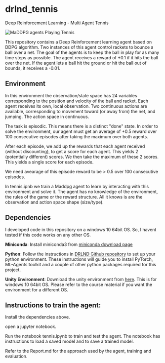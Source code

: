 # drlnd_tennis
Deep Reinforcement Learning - Multi Agent Tennis

![MaDDPG agents Playing Tennis](https://video.udacity-data.com/topher/2018/May/5af7955a_tennis/tennis.png)

This repository contains a Deep Reinforcement learning agent based on DDPG algorithm. Two instances of this agent control rackets to bounce a ball over a net. The goal of the agents is to keep the ball in play for as many time steps as possible. The agent receives a reward of +0.1 if it hits the ball over the net. If the agent lets a ball hit the ground or hit the ball out of bounds, it receives a -0.01.

## Environment
In this environment the observation/state space has 24 variables corresponding to the position and velocity of the ball and racket. Each agent receives its own, local observation. Two continuous actions are available, corresponding to movement toward (or away from) the net, and jumping. The action space in continuous.

The task is episodic. This means there is a distinct "done" state. In order to solve the environment, our agent must get an average of +0.5 reward over 100 consecutive episodes after taking the maximum over both agents.

After each episode, we add up the rewards that each agent received (without discounting), to get a score for each agent. This yields 2 (potentially different) scores. We then take the maximum of these 2 scores. This yields a single score for each episode.

We need avearage of this episode reward to be > 0.5 over 100 consecutive episodes.

In tennis.ipnb we train a Maddpg agent to learn by interacting with this environment and solve it. The agent has no knowledge of the environment, the rules of the game or the reward structure. All it knows is are the observation and action space shape (size/type).

## Dependencies
I developed code in this repository on a windows 10 64bit OS. So, I havent tested if this code works on any other OS.

**Miniconda**: Install miniconda3 from [miniconda download page](https://docs.conda.io/en/latest/miniconda.html)

**Python**: Follow the instructions in [DRLND Github repository](https://github.com/udacity/deep-reinforcement-learning#dependencies) to set up your python environment. These instructions will guide you to install PyTorch, ML-Agents toolkit and a couple of other python packages required for this project.

**Unity Environment**: Download the unity environment from [here](https://s3-us-west-1.amazonaws.com/udacity-drlnd/P3/Tennis/Tennis_Windows_x86_64.zip). This is for windows 10 64bit OS. Please refer to the course material if you want the environment for a different OS.

## Instructions to train the agent:
Install the dependencies above.

open a jupyter notebook.

Run the notebook tennis.ipynb to train and test the agent. The notebook has instructions to load a saved model and to save a trained model.

Refer to the Report.md for the approach used by the agent, training and evaluation.
